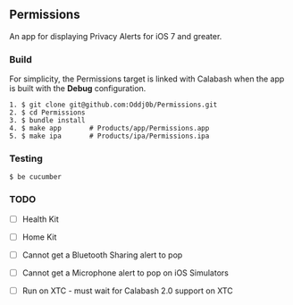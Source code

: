 ## Permissions

An app for displaying Privacy Alerts for iOS 7 and greater.

### Build

For simplicity, the Permissions target is linked with Calabash when the app is
built with the **Debug** configuration.

```
1. $ git clone git@github.com:Oddj0b/Permissions.git
2. $ cd Permissions
3. $ bundle install
4. $ make app       # Products/app/Permissions.app
5. $ make ipa       # Products/ipa/Permissions.ipa
```

### Testing

```
$ be cucumber
```

### TODO

- [ ] Health Kit
- [ ] Home Kit
- [ ] Cannot get a Bluetooth Sharing alert to pop
- [ ] Cannot get a Microphone alert to pop on iOS Simulators
- [ ] Run on XTC - must wait for Calabash 2.0 support on XTC

